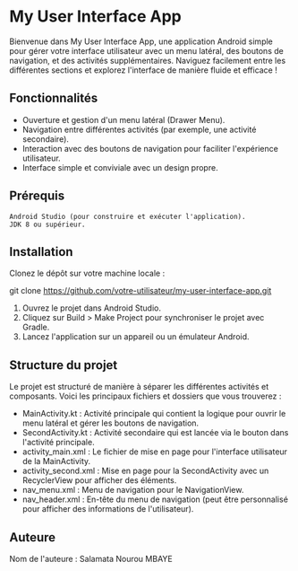 # My User Interface App

Bienvenue dans My User Interface App, une application Android simple pour gérer votre interface utilisateur avec un menu latéral, des boutons de navigation, et des activités supplémentaires. Naviguez facilement entre les différentes sections et explorez l'interface de manière fluide et efficace !

## Fonctionnalités

   - Ouverture et gestion d'un menu latéral (Drawer Menu).
   - Navigation entre différentes activités (par exemple, une activité secondaire).
   - Interaction avec des boutons de navigation pour faciliter l'expérience utilisateur.
   - Interface simple et conviviale avec un design propre.

## Prérequis

    Android Studio (pour construire et exécuter l'application).
    JDK 8 ou supérieur.

## Installation

Clonez le dépôt sur votre machine locale :

git clone https://github.com/votre-utilisateur/my-user-interface-app.git

   1. Ouvrez le projet dans Android Studio.
   2. Cliquez sur Build > Make Project pour synchroniser le projet avec Gradle.
   3. Lancez l'application sur un appareil ou un émulateur Android.

## Structure du projet

Le projet est structuré de manière à séparer les différentes activités et composants. Voici les principaux fichiers et dossiers que vous trouverez :

   - MainActivity.kt : Activité principale qui contient la logique pour ouvrir le menu latéral et gérer les boutons de navigation.
   - SecondActivity.kt : Activité secondaire qui est lancée via le bouton dans l'activité principale.
   - activity_main.xml : Le fichier de mise en page pour l'interface utilisateur de la MainActivity.
   - activity_second.xml : Mise en page pour la SecondActivity avec un RecyclerView pour afficher des éléments.
   - nav_menu.xml : Menu de navigation pour le NavigationView.
   - nav_header.xml : En-tête du menu de navigation (peut être personnalisé pour afficher des informations de l'utilisateur).

## Auteure

Nom de l'auteure : Salamata Nourou MBAYE
